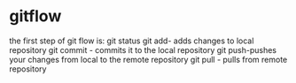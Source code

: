 # gitflow

the first step of git flow is: git status
git add- adds changes to local repository 
git commit - commits it to the local repository
git push-pushes your changes from local to the remote repository
git pull - pulls from remote repository
